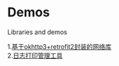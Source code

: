 # Demos
Libraries and demos

1.[基于okhttp3+retrofit2封装的网络库](https://github.com/hushuaijun55/HsjOkHttpDemo)  
2.[日志打印管理工具](https://github.com/hushuaijun55/LogUtil)
